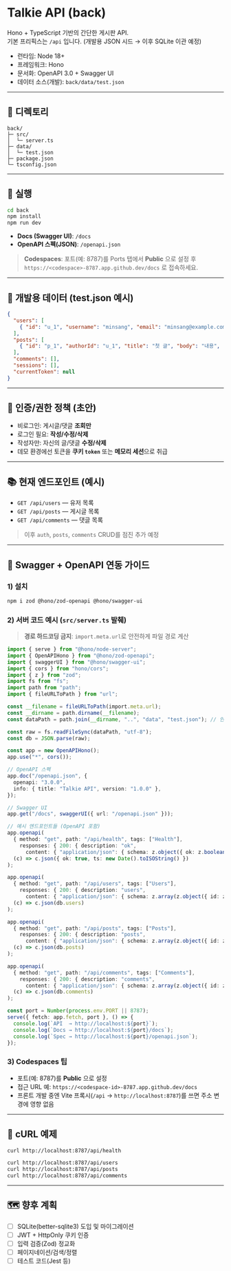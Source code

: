 # Talkie API (back)

Hono + TypeScript 기반의 간단한 게시판 API.  
기본 프리픽스는 `/api` 입니다. (개발용 JSON 시드 → 이후 SQLite 이관 예정)

- 런타임: Node 18+
- 프레임워크: Hono
- 문서화: OpenAPI 3.0 + Swagger UI
- 데이터 소스(개발): `back/data/test.json`

---

## 📂 디렉토리
```
back/
├─ src/
│  └─ server.ts
├─ data/
│  └─ test.json
├─ package.json
└─ tsconfig.json
```

---

## 🚀 실행
```bash
cd back
npm install
npm run dev
```
- **Docs (Swagger UI)**: `/docs`
- **OpenAPI 스펙(JSON)**: `/openapi.json`

> **Codespaces**: 포트(예: 8787)를 Ports 탭에서 **Public** 으로 설정 후  
> `https://<codespace>-8787.app.github.dev/docs` 로 접속하세요.

---

## 🌱 개발용 데이터 (test.json 예시)
```json
{
  "users": [
    { "id": "u_1", "username": "minsang", "email": "minsang@example.com", "passwordHash": "pass:1234", "createdAt": "2025-09-08T00:00:00.000Z" }
  ],
  "posts": [
    { "id": "p_1", "authorId": "u_1", "title": "첫 글", "body": "내용", "createdAt": "2025-09-08T02:00:00.000Z" }
  ],
  "comments": [],
  "sessions": [],
  "currentToken": null
}
```

---

## 🔐 인증/권한 정책 (초안)
- 비로그인: 게시글/댓글 **조회만**
- 로그인 필요: **작성/수정/삭제**
- 작성자만: 자신의 글/댓글 **수정/삭제**
- 데모 환경에선 토큰을 **쿠키 `token`** 또는 **메모리 세션**으로 취급

---

## 📚 현재 엔드포인트 (예시)
- `GET /api/users` — 유저 목록
- `GET /api/posts` — 게시글 목록
- `GET /api/comments` — 댓글 목록

> 이후 `auth`, `posts`, `comments` CRUD를 점진 추가 예정

---

## 🧩 Swagger + OpenAPI 연동 가이드

### 1) 설치
```bash
npm i zod @hono/zod-openapi @hono/swagger-ui
```

### 2) 서버 코드 예시 (`src/server.ts` 발췌)
> **경로 하드코딩 금지**: `import.meta.url`로 안전하게 파일 경로 계산

```ts
import { serve } from "@hono/node-server";
import { OpenAPIHono } from "@hono/zod-openapi";
import { swaggerUI } from "@hono/swagger-ui";
import { cors } from "hono/cors";
import { z } from "zod";
import fs from "fs";
import path from "path";
import { fileURLToPath } from "url";

const __filename = fileURLToPath(import.meta.url);
const __dirname = path.dirname(__filename);
const dataPath = path.join(__dirname, "..", "data", "test.json"); // 안전한 상대 경로

const raw = fs.readFileSync(dataPath, "utf-8");
const db = JSON.parse(raw);

const app = new OpenAPIHono();
app.use("*", cors());

// OpenAPI 스펙
app.doc("/openapi.json", {
  openapi: "3.0.0",
  info: { title: "Talkie API", version: "1.0.0" },
});

// Swagger UI
app.get("/docs", swaggerUI({ url: "/openapi.json" }));

// 예시 엔드포인트들 (OpenAPI 포함)
app.openapi(
  { method: "get", path: "/api/health", tags: ["Health"],
    responses: { 200: { description: "ok",
      content: { "application/json": { schema: z.object({ ok: z.boolean(), ts: z.string() }) } } } } },
  (c) => c.json({ ok: true, ts: new Date().toISOString() })
);

app.openapi(
  { method: "get", path: "/api/users", tags: ["Users"],
    responses: { 200: { description: "users",
      content: { "application/json": { schema: z.array(z.object({ id: z.string(), username: z.string(), email: z.string(), createdAt: z.string() })) } } } } },
  (c) => c.json(db.users)
);

app.openapi(
  { method: "get", path: "/api/posts", tags: ["Posts"],
    responses: { 200: { description: "posts",
      content: { "application/json": { schema: z.array(z.object({ id: z.string(), authorId: z.string(), title: z.string(), body: z.string(), createdAt: z.string() })) } } } } },
  (c) => c.json(db.posts)
);

app.openapi(
  { method: "get", path: "/api/comments", tags: ["Comments"],
    responses: { 200: { description: "comments",
      content: { "application/json": { schema: z.array(z.object({ id: z.string(), postId: z.string(), authorId: z.string(), body: z.string(), createdAt: z.string() })) } } } } },
  (c) => c.json(db.comments)
);

const port = Number(process.env.PORT || 8787);
serve({ fetch: app.fetch, port }, () => {
  console.log(`API  → http://localhost:${port}`);
  console.log(`Docs → http://localhost:${port}/docs`);
  console.log(`Spec → http://localhost:${port}/openapi.json`);
});
```

### 3) Codespaces 팁
- 포트(예: 8787)를 **Public** 으로 설정
- 접근 URL 예: `https://<codespace-id>-8787.app.github.dev/docs`
- 프론트 개발 중엔 Vite 프록시(`/api` → `http://localhost:8787`)를 쓰면 주소 변경에 영향 없음

---

## 🔎 cURL 예제
```bash
curl http://localhost:8787/api/health

curl http://localhost:8787/api/users
curl http://localhost:8787/api/posts
curl http://localhost:8787/api/comments
```

---

## 🗺️ 향후 계획
- [ ] SQLite(better-sqlite3) 도입 및 마이그레이션
- [ ] JWT + HttpOnly 쿠키 인증
- [ ] 입력 검증(Zod) 정교화
- [ ] 페이지네이션/검색/정렬
- [ ] 테스트 코드(Jest 등)